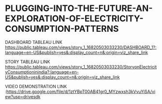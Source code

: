 # PLUGGING-INTO-THE-FUTURE-AN-EXPLORATION-OF-ELECTRICITY-CONSUMPTION-PATTERNS

DASHBOARD TABLEAU LINK https://public.tableau.com/views/story_1_16820503033230/DASHBOARD_1?:language=en-US&publish=yes&:display_count=n&:origin=viz_share_link

STORY TABLEAU LINK  https://public.tableau.com/views/story_1_16820503033230/StoryonElectricityConsumptioninindia?:language=en-US&publish=yes&:display_count=n&:origin=viz_share_link

VIDEO DEMONSTRATION LINK :https://drive.google.com/file/d/1ztYBpT00AB41gr0_MYzwxsh3kVvuYiSA/view?usp=drivesdk

